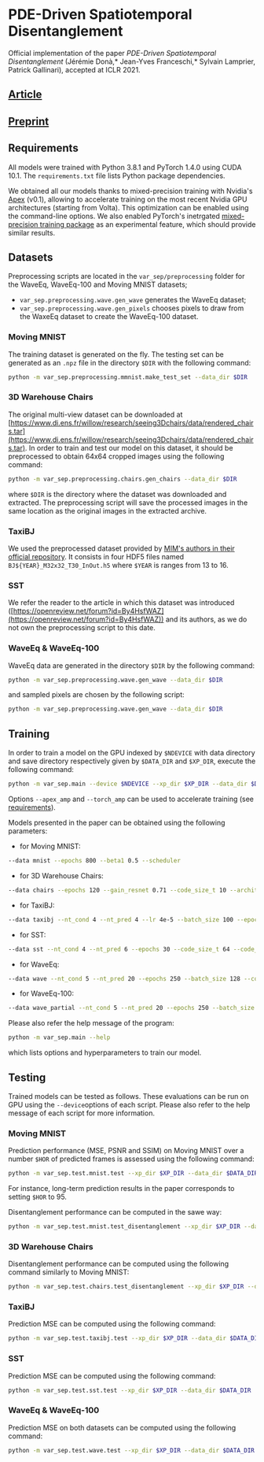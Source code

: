 # PDE-Driven Spatiotemporal Disentanglement

Official implementation of the paper *PDE-Driven Spatiotemporal Disentanglement* (Jérémie Donà,* Jean-Yves Franceschi,* Sylvain Lamprier, Patrick Gallinari), accepted at ICLR 2021.


## [Article](https://openreview.net/forum?id=vLaHRtHvfFp)

## [Preprint](https://arxiv.org/abs/2008.01352)


## Requirements

All models were trained with Python 3.8.1 and PyTorch 1.4.0 using CUDA 10.1.
The `requirements.txt` file lists Python package dependencies.

We obtained all our models thanks to mixed-precision training with Nvidia's [Apex](https://nvidia.github.io/apex/) (v0.1), allowing to accelerate training on the most recent Nvidia GPU architectures (starting from Volta).
This optimization can be enabled using the command-line options.
We also enabled PyTorch's inetrgated [mixed-precision training package](https://pytorch.org/docs/stable/amp.html) as an experimental feature, which should provide similar results.


## Datasets

Preprocessing scripts are located in the `var_sep/preprocessing` folder for the WaveEq, WaveEq-100 and Moving MNIST datasets;
- `var_sep.preprocessing.wave.gen_wave` generates the WaveEq dataset;
- `var_sep.preprocessing.wave.gen_pixels` chooses pixels to draw from the WaxeEq dataset to create the WaveEq-100 dataset.

### Moving MNIST

The training dataset is generated on the fly.
The testing set can be generated as an `.npz` file in the directory `$DIR` with the following command:
```bash
python -m var_sep.preprocessing.mmnist.make_test_set --data_dir $DIR
```

### 3D Warehouse Chairs

The original multi-view dataset can be downloaded at [https://www.di.ens.fr/willow/research/seeing3Dchairs/data/rendered_chairs.tar](https://www.di.ens.fr/willow/research/seeing3Dchairs/data/rendered_chairs.tar).
In order to train and test our model on this dataset, it should be preprocessed to obtain 64x64 cropped images using the following command:

```bash
python -m var_sep.preprocessing.chairs.gen_chairs --data_dir $DIR
```
where `$DIR` is the directory where the dataset was downloaded and extracted.
The preprocessing script will save the processed images in the same location as the original images in the extracted archive.

### TaxiBJ

We used the preprocessed dataset provided by [MIM's authors in their official repository](https://github.com/Yunbo426/MIM).
It consists in four HDF5 files named `BJ${YEAR}_M32x32_T30_InOut.h5` where `$YEAR` is ranges from 13 to 16.

### SST

We refer the reader to the article in which this dataset was introduced ([https://openreview.net/forum?id=By4HsfWAZ](https://openreview.net/forum?id=By4HsfWAZ)) and its authors, as we do not own the preprocessing script to this date.

### WaveEq & WaveEq-100

WaveEq data are generated in the directory `$DIR` by the following command:
```bash
python -m var_sep.preprocessing.wave.gen_wave --data_dir $DIR
```
and sampled pixels are chosen by the following script:
```bash
python -m var_sep.preprocessing.wave.gen_wave --data_dir $DIR
```


## Training

In order to train a model on the GPU indexed by `$NDEVICE` with data directory and save directory respectively given by `$DATA_DIR` and `$XP_DIR`, execute the following command:
```bash
python -m var_sep.main --device $NDEVICE --xp_dir $XP_DIR --data_dir $DATA_DIR
```
Options `--apex_amp` and `--torch_amp` can be used to accelerate training (see [requirements](#Requirements)).

Models presented in the paper can be obtained using the following parameters:
- for Moving MNIST:
```bash
--data mnist --epochs 800 --beta1 0.5 --scheduler
```
- for 3D Warehouse Chairs:
```bash
--data chairs --epochs 120 --gain_resnet 0.71 --code_size_t 10 --architecture resnet --decoder_architecture dcgan --lamb_ae 1 --lamb_s 1
```
- for TaxiBJ:
```bash
--data taxibj --nt_cond 4 --nt_pred 4 --lr 4e-5 --batch_size 100 --epochs 550 --scheduler --scheduler_decay 0.2 --scheduler_milestones 250 300 350 400 450 --offset 4 --gain_resnet 0.71 --architecture vgg --lamb_ae 45 --lamb_s 0.0001
```
- for SST:
```bash
--data sst --nt_cond 4 --nt_pred 6 --epochs 30 --code_size_t 64 --code_size_s 196 --gain_res 0.2 --offset 0 --gain_resnet 0.71 --architecture encoderSST --decoder_architecture decoderSST --lamb_ae 1 --lamb_s 100 --lamb_t 5e-6 --skipco --n_blocks 2
```
- for WaveEq:
```bash
--data wave --nt_cond 5 --nt_pred 20 --epochs 250 --batch_size 128 --code_size_t 32 --code_size_s 32 --gain_resnet 0.71 --offset 5 --n_blocks 3 --mixing mul --architecture mlp --enc_hidden_size 1200 --dec_hidden_size 1200 --dec_n_layers 4 --lamb_ae 1
```
- for WaveEq-100:
```bash
--data wave_partial --nt_cond 5 --nt_pred 20 --epochs 250 --batch_size 128 --code_size_t 32 --code_size_s 32 --gain_resnet 0.71 --offset 5 --n_blocks 3 --mixing mul --architecture mlp --enc_hidden_size 2400 --dec_hidden_size 150 --lamb_ae 1
```

Please also refer the help message of the program:
```bash
python -m var_sep.main --help
```
which lists options and hyperparameters to train our model.


## Testing

Trained models can be tested as follows.
These evaluations can be run on GPU using the `--device`options of each script.
Please also refer to the help message of each script for more information.

### Moving MNIST

Prediction performance (MSE, PSNR and SSIM) on Moving MNIST over a number `$HOR` of predicted frames is assessed using the following command:
```bash
python -m var_sep.test.mnist.test --xp_dir $XP_DIR --data_dir $DATA_DIR --nt_pred $HOR
```
For instance, long-term prediction results in the paper corresponds to setting `$HOR` to 95.

Disentanglement performance can be computed in the sawe way:
```bash
python -m var_sep.test.mnist.test_disentanglement --xp_dir $XP_DIR --data_dir $DATA_DIR --nt_pred $HOR
```

### 3D Warehouse Chairs
Disentanglement performance can be computed using the following command similarly to Moving MNIST:
```bash
python -m var_sep.test.chairs.test_disentanglement --xp_dir $XP_DIR --data_dir $DATA_DIR --nt_pred $HOR
```

### TaxiBJ
Prediction MSE can be computed using the following command:
```bash
python -m var_sep.test.taxibj.test --xp_dir $XP_DIR --data_dir $DATA_DIR
```

### SST
Prediction MSE can be computed using the following command:
```bash
python -m var_sep.test.sst.test --xp_dir $XP_DIR --data_dir $DATA_DIR
```

### WaveEq & WaveEq-100

Prediction MSE on both datasets can be computed using the following command:
```bash
python -m var_sep.test.wave.test --xp_dir $XP_DIR --data_dir $DATA_DIR
```
